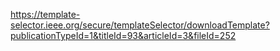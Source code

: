 https://template-selector.ieee.org/secure/templateSelector/downloadTemplate?publicationTypeId=1&titleId=93&articleId=3&fileId=252
